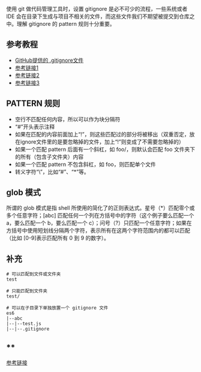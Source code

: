 使用 git 做代码管理工具时，设置 gitignore 是必不可少的流程，一些系统或者 IDE 会在目录下生成与项目不相关的文件，而这些文件我们不期望被提交到仓库之中。理解 gitignore 的 pattern 规则十分重要。

## 参考教程
- [GitHub提供的 .gitignore文件](https://github.com/github/gitignore)
- [参考链接1](https://blog.haohtml.com/archives/15965)
- [参考链接2](https://git-scm.com/docs/gitignore)
- [参考链接3](https://www.liaoxuefeng.com/wiki/0013739516305929606dd18361248578c67b8067c8c017b000/0013758404317281e54b6f5375640abbb11e67be4cd49e0000)

## PATTERN 规则
- 空行不匹配任何内容，所以可以作为块分隔符
- “#”开头表示注释
- 如果在匹配的内容前面加上“!”，则这些匹配过的部分将被移出（双重否定，放在ignore文件里的是要忽略掉的文件，加上“!”则变成了不需要忽略掉的）
- 如果一个匹配 pattern 后面有一个斜杠，如 foo/，则默认会匹配 foo 文件夹下的所有（包含子文件夹）内容
- 如果一个匹配 pattern 不包含斜杠，如 foo，则匹配单个文件
- 转义字符“\”，比如“\#”、“\*”等。

## glob 模式
所谓的 glob 模式是指 shell 所使用的简化了的正则表达式。星号（*）匹配零个或多个任意字符；[abc] 匹配任何一个列在方括号中的字符（这个例子要么匹配一个 a，要么匹配一个 b，要么匹配一个 c）；问号（?）只匹配一个任意字符；如果在方括号中使用短划线分隔两个字符，表示所有在这两个字符范围内的都可以匹配（比如 [0-9]表示匹配所有 0 到 9 的数字）。

## 补充
```
# 可以匹配到文件或文件夹
test

# 只能匹配到文件夹
test/

# 可以在子目录下单独放置一个 gitignore 文件
es6
|--abc
|--|--test.js
|--|--.gitignore
```

## **
[参考链接](http://git-scm.com/docs/gitignore)
